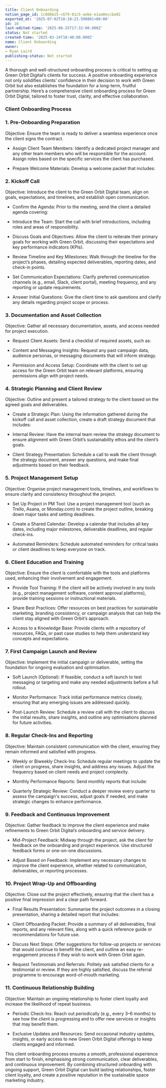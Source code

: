 ```yaml
---
title: Client Onboarding
notion_page_id: 1c0d6625-c679-81c5-aebe-e1aa0eccba92
exported_at: '2025-07-02T18:18:23.590801+00:00'
id: 10
last-edited-time: '2025-06-25T17:32:00.000Z'
status: Not started
created-time: '2025-03-24T10:40:00.000Z'
name: Client Onboarding
owner:
- Ryan Laird
publishing-status: Not started
---
```


A thorough and well-structured onboarding process is critical to setting up Green Orbit Digital’s clients for success. A positive onboarding experience not only solidifies clients’ confidence in their decision to work with Green Orbit but also establishes the foundation for a long-term, fruitful partnership. Here’s a comprehensive client onboarding process for Green Orbit Digital, tailored to foster trust, clarity, and effective collaboration.

<!-- Unsupported block type: divider -->

### Client Onboarding Process

<!-- Unsupported block type: divider -->

### 1. Pre-Onboarding Preparation

Objective: Ensure the team is ready to deliver a seamless experience once the client signs the contract.

- Assign Client Team Members: Identify a dedicated project manager and any other team members who will be responsible for the account. Assign roles based on the specific services the client has purchased.

- Prepare Welcome Materials: Develop a welcome packet that includes:

<!-- Unsupported block type: divider -->

### 2. Kickoff Call

Objective: Introduce the client to the Green Orbit Digital team, align on goals, expectations, and timelines, and establish open communication.

- Confirm the Agenda: Prior to the meeting, send the client a detailed agenda covering:

- Introduce the Team: Start the call with brief introductions, including roles and areas of responsibility.

- Discuss Goals and Objectives: Allow the client to reiterate their primary goals for working with Green Orbit, discussing their expectations and key performance indicators (KPIs).

- Review Timeline and Key Milestones: Walk through the timeline for the project’s phases, detailing expected deliverables, reporting dates, and check-in points.

- Set Communication Expectations: Clarify preferred communication channels (e.g., email, Slack, client portal), meeting frequency, and any reporting or update requirements.

- Answer Initial Questions: Give the client time to ask questions and clarify any details regarding project scope or process.

<!-- Unsupported block type: divider -->

### 3. Documentation and Asset Collection

Objective: Gather all necessary documentation, assets, and access needed for project execution.

- Request Client Assets: Send a checklist of required assets, such as:

- Content and Messaging Insights: Request any past campaign data, audience personas, or messaging documents that will inform strategy.

- Permission and Access Setup: Coordinate with the client to set up access for the Green Orbit team on relevant platforms, ensuring permissions align with project needs.

<!-- Unsupported block type: divider -->

### 4. Strategic Planning and Client Review

Objective: Outline and present a tailored strategy to the client based on the agreed goals and deliverables.

- Create a Strategic Plan: Using the information gathered during the kickoff call and asset collection, create a draft strategy document that includes:

- Internal Review: Have the internal team review the strategy document to ensure alignment with Green Orbit’s sustainability ethos and the client’s goals.

- Client Strategy Presentation: Schedule a call to walk the client through the strategy document, answer any questions, and make final adjustments based on their feedback.

<!-- Unsupported block type: divider -->

### 5. Project Management Setup

Objective: Organise project management tools, timelines, and workflows to ensure clarity and consistency throughout the project.

- Set Up Project in PM Tool: Use a project management tool (such as Trello, Asana, or Monday.com) to create the project outline, breaking down major tasks and setting deadlines.

- Create a Shared Calendar: Develop a calendar that includes all key dates, including major milestones, deliverable deadlines, and regular check-ins.

- Automated Reminders: Schedule automated reminders for critical tasks or client deadlines to keep everyone on track.

<!-- Unsupported block type: divider -->

### 6. Client Education and Training

Objective: Ensure the client is comfortable with the tools and platforms used, enhancing their involvement and engagement.

- Provide Tool Training: If the client will be actively involved in any tools (e.g., project management software, content approval platforms), provide training sessions or instructional materials.

- Share Best Practices: Offer resources on best practices for sustainable marketing, branding consistency, or campaign analysis that can help the client stay aligned with Green Orbit’s approach.

- Access to a Knowledge Base: Provide clients with a repository of resources, FAQs, or past case studies to help them understand key concepts and expectations.

<!-- Unsupported block type: divider -->

### 7. First Campaign Launch and Review

Objective: Implement the initial campaign or deliverable, setting the foundation for ongoing evaluation and optimisation.

- Soft Launch (Optional): If feasible, conduct a soft launch to test messaging or targeting and make any needed adjustments before a full rollout.

- Monitor Performance: Track initial performance metrics closely, ensuring that any emerging issues are addressed quickly.

- Post-Launch Review: Schedule a review call with the client to discuss the initial results, share insights, and outline any optimisations planned for future activities.

<!-- Unsupported block type: divider -->

### 8. Regular Check-Ins and Reporting

Objective: Maintain consistent communication with the client, ensuring they remain informed and satisfied with progress.

- Weekly or Biweekly Check-Ins: Schedule regular meetings to update the client on progress, share insights, and address any issues. Adjust the frequency based on client needs and project complexity.

- Monthly Performance Reports: Send monthly reports that include:

- Quarterly Strategic Review: Conduct a deeper review every quarter to assess the campaign's success, adjust goals if needed, and make strategic changes to enhance performance.

<!-- Unsupported block type: divider -->

### 9. Feedback and Continuous Improvement

Objective: Gather feedback to improve the client experience and make refinements to Green Orbit Digital’s onboarding and service delivery.

- Mid-Project Feedback: Midway through the project, ask the client for feedback on the onboarding and project experience. Use structured feedback forms or one-on-one discussions.

- Adjust Based on Feedback: Implement any necessary changes to improve the client experience, whether related to communication, deliverables, or reporting processes.

<!-- Unsupported block type: divider -->

### 10. Project Wrap-Up and Offboarding

Objective: Close out the project effectively, ensuring that the client has a positive final impression and a clear path forward.

- Final Results Presentation: Summarise the project outcomes in a closing presentation, sharing a detailed report that includes:

- Client Offboarding Packet: Provide a summary of all deliverables, final reports, and any relevant files, along with a quick reference guide or recommendations for future use.

- Discuss Next Steps: Offer suggestions for follow-up projects or services that would continue to benefit the client, and outline an easy re-engagement process if they wish to work with Green Orbit again.

- Request Testimonials and Referrals: Politely ask satisfied clients for a testimonial or review. If they are highly satisfied, discuss the referral programme to encourage word-of-mouth marketing.

<!-- Unsupported block type: divider -->

### 11. Continuous Relationship Building

Objective: Maintain an ongoing relationship to foster client loyalty and increase the likelihood of repeat business.

- Periodic Check-Ins: Reach out periodically (e.g., every 3–6 months) to see how the client is progressing and to offer new services or insights that may benefit them.

- Exclusive Updates and Resources: Send occasional industry updates, insights, or early access to new Green Orbit Digital offerings to keep clients engaged and informed.

<!-- Unsupported block type: divider -->

This client onboarding process ensures a smooth, professional experience from start to finish, emphasising strong communication, clear deliverables, and continuous improvement. By combining structured onboarding with ongoing support, Green Orbit Digital can build lasting relationships, foster client loyalty, and create a positive reputation in the sustainable space marketing industry.
